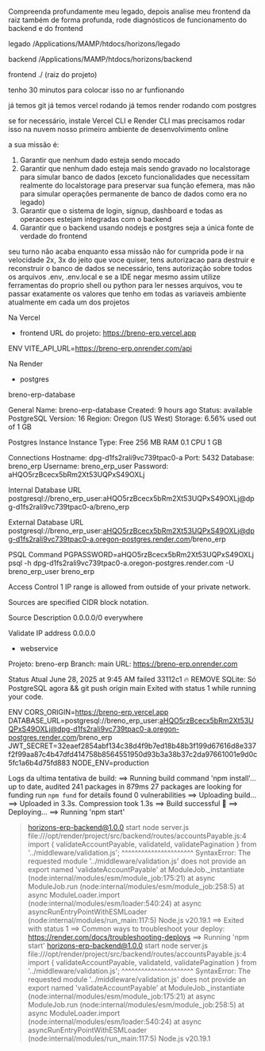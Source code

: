 Compreenda profundamente meu legado, depois analise meu frontend da raiz também de forma profunda, rode diagnósticos de funcionamento do backend e do frontend 

legado
/Applications/MAMP/htdocs/horizons/legado

backend
/Applications/MAMP/htdocs/horizons/backend

frontend
./ (raiz do projeto)

tenho 30 minutos para colocar isso no ar funfionando

já temos git
já temos vercel rodando
já temos render rodando com postgres

se for necessário, instale Vercel CLI e Render CLI mas precisamos rodar isso na nuvem
nosso primeiro ambiente de desenvolvimento online

a sua missão é:

1. Garantir que nenhum dado esteja sendo mocado
2. Garantir que nenhum dado esteja mais sendo gravado no localstorage para simular banco de dados (exceto funcionalidades que necessitam realmente do localstorage para preservar sua função efemera, mas não para simular operações permanente de banco de dados como era no legado)
3. Garantir que o sistema de login, signup, dashboard e todas as operacoes estejam integradas com o backend
4. Garantir que o backend usando nodejs e postgres seja a única fonte de verdade do frontend

seu turno não acaba enquanto essa missão não for cumprida
pode ir na velocidade 2x, 3x do jeito que voce quiser, tens autorizacao para destruir e reconstruir o banco de dados se necessário, tens autorização sobre todos os arquivos .env, .env.local e se a IDE negar mesmo assim utilize ferramentas do proprio shell ou python para ler nesses arquivos, vou te passar exatamente os valores que tenho em todas as variaveis ambiente atualmente em cada um dos projetos

Na Vercel

- frontend
URL do projeto: https://breno-erp.vercel.app 

ENV
VITE_API_URL=https://breno-erp.onrender.com/api 

Na Render

- postgres

breno-erp-database

General
Name: breno-erp-database
Created: 9 hours ago
Status: available
PostgreSQL Version: 16
Region: Oregon (US West)
Storage: 6.56% used out of 1 GB

Postgres Instance
Instance Type: Free 256 MB RAM 0.1 CPU 1 GB

Connections
Hostname: dpg-d1fs2rali9vc739tpac0-a
Port:  5432
Database: breno_erp
Username: breno_erp_user
Password: aHQO5rzBcecx5bRm2Xt53UQPxS49OXLj


Internal Database URL
postgresql://breno_erp_user:aHQO5rzBcecx5bRm2Xt53UQPxS49OXLj@dpg-d1fs2rali9vc739tpac0-a/breno_erp

External Database URL
postgresql://breno_erp_user:aHQO5rzBcecx5bRm2Xt53UQPxS49OXLj@dpg-d1fs2rali9vc739tpac0-a.oregon-postgres.render.com/breno_erp

PSQL Command
PGPASSWORD=aHQO5rzBcecx5bRm2Xt53UQPxS49OXLj psql -h dpg-d1fs2rali9vc739tpac0-a.oregon-postgres.render.com -U breno_erp_user breno_erp


Access Control
1 IP range is allowed from outside of your private network.

Sources are specified CIDR block notation.

Source
Description
0.0.0.0/0
everywhere

Validate IP address
0.0.0.0


- webservice

Projeto:  breno-erp
Branch: main
URL: https://breno-erp.onrender.com

Status Atual
June 28, 2025 at 9:45 AM
failed 33112c1
🔥 REMOVE SQLite: Só PostgreSQL agora && git push origin main
Exited with status 1 while running your code.

ENV
CORS_ORIGIN=https://breno-erp.vercel.app
DATABASE_URL=postgresql://breno_erp_user:aHQO5rzBcecx5bRm2Xt53UQPxS49OXLj@dpg-d1fs2rali9vc739tpac0-a.oregon-postgres.render.com/breno_erp
JWT_SECRET=32eaef2854abf134c38d4f9b7ed18b48b3f199d67616d8e337f2f99aa87c4b47dfd414758b8564551950d93b3a38b37c2da97661001e9d0c5fc1a6b4d75fd883
NODE_ENV=production

Logs da ultima tentativa de build:
==> Running build command 'npm install'...
up to date, audited 241 packages in 879ms
27 packages are looking for funding
  run `npm fund` for details
found 0 vulnerabilities
==> Uploading build...
==> Uploaded in 3.3s. Compression took 1.3s
==> Build successful 🎉
==> Deploying...
==> Running 'npm start'
> horizons-erp-backend@1.0.0 start
> node server.js
file:///opt/render/project/src/backend/routes/accountsPayable.js:4
import { validateAccountPayable, validateId, validatePagination } from '../middleware/validation.js';
         ^^^^^^^^^^^^^^^^^^^^^^
SyntaxError: The requested module '../middleware/validation.js' does not provide an export named 'validateAccountPayable'
    at ModuleJob._instantiate (node:internal/modules/esm/module_job:175:21)
    at async ModuleJob.run (node:internal/modules/esm/module_job:258:5)
    at async ModuleLoader.import (node:internal/modules/esm/loader:540:24)
    at async asyncRunEntryPointWithESMLoader (node:internal/modules/run_main:117:5)
Node.js v20.19.1
==> Exited with status 1
==> Common ways to troubleshoot your deploy: https://render.com/docs/troubleshooting-deploys
==> Running 'npm start'
> horizons-erp-backend@1.0.0 start
> node server.js
file:///opt/render/project/src/backend/routes/accountsPayable.js:4
import { validateAccountPayable, validateId, validatePagination } from '../middleware/validation.js';
         ^^^^^^^^^^^^^^^^^^^^^^
SyntaxError: The requested module '../middleware/validation.js' does not provide an export named 'validateAccountPayable'
    at ModuleJob._instantiate (node:internal/modules/esm/module_job:175:21)
    at async ModuleJob.run (node:internal/modules/esm/module_job:258:5)
    at async ModuleLoader.import (node:internal/modules/esm/loader:540:24)
    at async asyncRunEntryPointWithESMLoader (node:internal/modules/run_main:117:5)
Node.js v20.19.1
